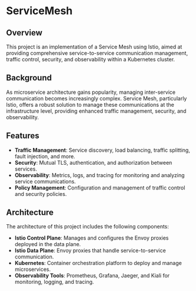 # ServiceMesh

## Overview

This project is an implementation of a Service Mesh using Istio, aimed at providing comprehensive service-to-service communication management, traffic control, security, and observability within a Kubernetes cluster.

## Background

As microservice architecture gains popularity, managing inter-service communication becomes increasingly complex. Service Mesh, particularly Istio, offers a robust solution to manage these communications at the infrastructure level, providing enhanced traffic management, security, and observability.

## Features

- **Traffic Management**: Service discovery, load balancing, traffic splitting, fault injection, and more.
- **Security**: Mutual TLS, authentication, and authorization between services.
- **Observability**: Metrics, logs, and tracing for monitoring and analyzing service communications.
- **Policy Management**: Configuration and management of traffic control and security policies.

## Architecture

The architecture of this project includes the following components:

- **Istio Control Plane**: Manages and configures the Envoy proxies deployed in the data plane.
- **Istio Data Plane**: Envoy proxies that handle service-to-service communication.
- **Kubernetes**: Container orchestration platform to deploy and manage microservices.
- **Observability Tools**: Prometheus, Grafana, Jaeger, and Kiali for monitoring, logging, and tracing.
